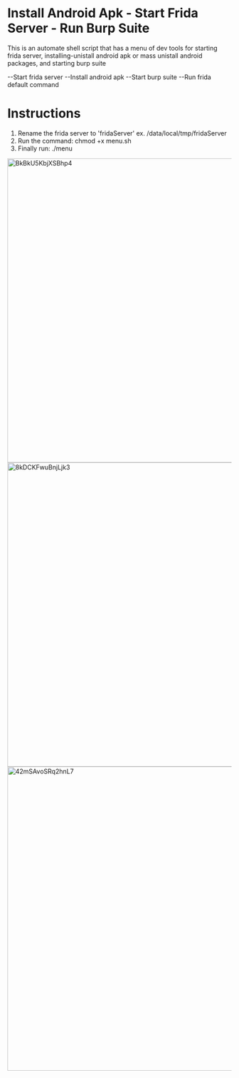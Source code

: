# Install Android Apk - Start Frida Server - Run Burp Suite
This is an automate shell script that has a menu of dev tools for starting frida server, installing-unistall android apk or mass unistall android packages, and starting burp suite

--Start frida server
--Install android apk
--Start burp suite
--Run frida default command

# Instructions

1) Rename the frida server to 'fridaServer' ex. /data/local/tmp/fridaServer
2) Run the command: chmod +x menu.sh
3) Finally run: ./menu 

<img width="682" alt="BkBkU5KbjXSBhp4" src="https://user-images.githubusercontent.com/4541512/161048773-049a3da0-ea4c-464e-8dca-3d1147ee5337.png">

<img width="682" alt="8kDCKFwuBnjLjk3" src="https://user-images.githubusercontent.com/4541512/161045971-d3e7530f-55d3-43c1-bd52-1179a8ec5f23.png">

<img width="682" alt="42mSAvoSRq2hnL7" src="https://user-images.githubusercontent.com/4541512/160807781-d139b805-fa0a-485e-b385-3ee8766b81de.png">
